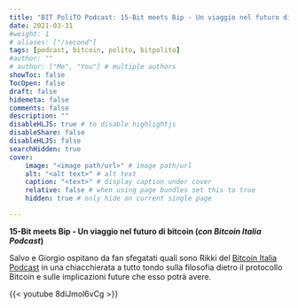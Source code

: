 ```yaml
---
title: "BIT PoliTO Podcast: 15-Bit meets Bip - Un viaggio nel futuro di bitcoin (con Bitcoin Italia Podcast)"
date: 2021-03-31
#weight: 1
# aliases: ["/second"]
tags: [podcast, bitcoin, polito, bitpolito]
#author: ""
# author: ["Me", "You"] # multiple authors
showToc: false
TocOpen: false
draft: false
hidemeta: false
comments: false
description: ""
disableHLJS: true # to disable highlightjs
disableShare: false
disableHLJS: false
searchHidden: true
cover:
    image: "<image path/url>" # image path/url
    alt: "<alt text>" # alt text
    caption: "<text>" # display caption under cover
    relative: false # when using page bundles set this to true
    hidden: true # only hide on current single page

---
```


**15-Bit meets Bip - Un viaggio nel futuro di bitcoin (*con Bitcoin Italia Podcast*)**

Salvo e Giorgio ospitano da fan sfegatati quali sono Rikki del [Bitcoin Italia Podcast](https://bip.show) in una chiacchierata a tutto tondo sulla filosofia dietro il protocollo Bitcoin e sulle implicazioni future che esso potrà avere.

 {{< youtube 8diJmol6vCg >}}
